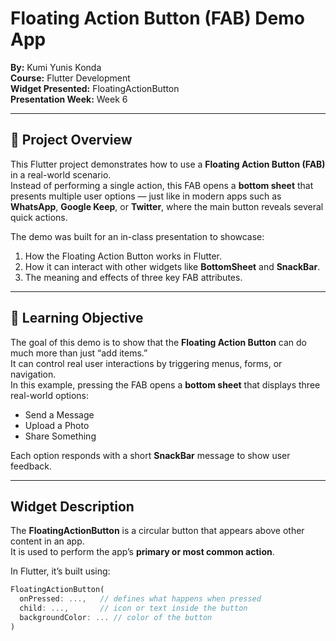 # Floating Action Button (FAB) Demo App  
**By:** Kumi Yunis Konda  
**Course:** Flutter Development  
**Widget Presented:** FloatingActionButton  
**Presentation Week:** Week 6

---

## 📘 Project Overview

This Flutter project demonstrates how to use a **Floating Action Button (FAB)** in a real-world scenario.  
Instead of performing a single action, this FAB opens a **bottom sheet** that presents multiple user options — just like in modern apps such as **WhatsApp**, **Google Keep**, or **Twitter**, where the main button reveals several quick actions.

The demo was built for an in-class presentation to showcase:
1. How the Floating Action Button works in Flutter.
2. How it can interact with other widgets like **BottomSheet** and **SnackBar**.
3. The meaning and effects of three key FAB attributes.

---

## 🎯 Learning Objective

The goal of this demo is to show that the **Floating Action Button** can do much more than just “add items.”  
It can control real user interactions by triggering menus, forms, or navigation.  
In this example, pressing the FAB opens a **bottom sheet** that displays three real-world options:
- Send a Message  
- Upload a Photo  
- Share Something  

Each option responds with a short **SnackBar** message to show user feedback.

---

## Widget Description

The **FloatingActionButton** is a circular button that appears above other content in an app.  
It is used to perform the app’s **primary or most common action**.  

In Flutter, it’s built using:
```dart
FloatingActionButton(
  onPressed: ...,   // defines what happens when pressed
  child: ...,       // icon or text inside the button
  backgroundColor: ... // color of the button
)
